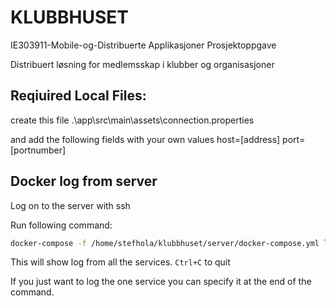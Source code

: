 # KLUBBHUSET
IE303911-Mobile-og-Distribuerte Applikasjoner Prosjektoppgave

Distribuert løsning for medlemsskap i klubber og organisasjoner





## Reqiuired Local Files:
create this file
.\app\src\main\assets\connection.properties

and add the following fields with your own values
host=[address]
port=[portnumber]



## Docker log from server

Log on to the server with ssh

Run following command: 

```bash
docker-compose -f /home/stefhola/klubbhuset/server/docker-compose.yml logs --follow
```

This will show log from all the services. `Ctrl+C` to quit

If you just want to log the one service you can specify it at the end of the command.